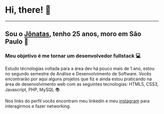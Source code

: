 <h1>Hi, there! 🙂</h1>
<hr/>

<h2>Sou o <a href="https://www.linkedin.com/in/j%C3%B4natas-pereira-brito-pessoa/">Jônatas</a>, tenho 25 anos, moro em São Paulo 📍</h2>

<h3>Meu objetivo é me tornar um desenvolvedor fullstack 💻</h3>


  
 <p>Estudo técnologias voltada para a área dev há pouco mais de 1 ano, estou no segundo semestre de Análise e Desenvolvimento de Software. Vocês encontrarão por aqui alguns projetos que fiz e ainda estou praticando na área de desenvolvimento web com as seguintes tecnologias: HTML5, CSS3, Javascript, PHP, MySQL 📚</p>



<p>Nos links do perfil vocês encontram meu linkedin e meu <a href="https://www.instagram.com/_jonatasb/">instagram</a> para interagirmos e fazer networking.</p>
